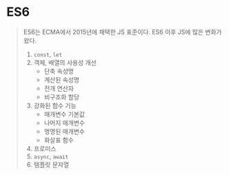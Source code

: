 # ES6

> ES6는 ECMA에서 2015년에 채택한 JS 표준이다. ES6 이후 JS에 많은 변화가 왔다.
>
> 1. `const`, `let`
> 2. 객체, 배열의 사용성 개선 
>    - 단축 속성명
>    - 계산된 속성명
>    - 전개 연산자
>    - 비구조화 할당
> 3. 강화된 함수 기능
>    - 매개변수 기본값
>    - 나머지 매개변수
>    - 명명된 매개변수
>    - 화살표 함수
> 4. 프로미스
> 5. `async`, `await`
> 6. 템플릿 문자열

